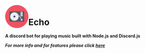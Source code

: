 <img align="left" src="/assets/img/portfolio/cd-player-mini.png"/> 

# Echo

**A discord bot for playing music built with Node.js and Discord.js**

***For more info and for features please click [here](joe2k.github.io/echo/)***
